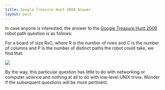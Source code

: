 ```yaml
--- 
title: Google Treasure Hunt 2008 Answer
layout: post
---
```

In case anyone is interested, the answer to the [Google Treasure Hunt 2008](http://treasurehunt.appspot.com/) robot path question is as follows:

For a board of size RxC, where R is the number of rows and C is the number of columns and P is the number of distinct paths the robot could take, we find that:

![](/images/googlebotproblem.png)

By the way, this particular question has little to do with networking or computer science and nothing at all to do with low-level UNIX trivia. Wonder if the subsequent questions will be more pertinent.
